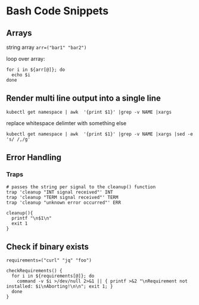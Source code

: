 # Bash Code Snippets

## Arrays

string array `arr=("bar1" "bar2")`

loop over array:
```
for i in ${arr[@]}; do
  echo $i
done
```

## Render multi line output into a single line
`kubectl get namespace | awk  '{print $1}' |grep -v NAME |xargs`

replace whitespace delimter with something else

`kubectl get namespace | awk  '{print $1}' |grep -v NAME |xargs |sed -e 's/ /,/g'`

## Error Handling
### Traps
```
# passes the string per signal to the cleanup() function
trap 'cleanup "INT signal received"' INT
trap 'cleanup "TERM signal received"' TERM
trap 'cleanup "unknown error occurred"' ERR
```

```
cleanup(){
  printf "\n$1\n"
  exit 1
}
```

## Check if binary exists
`requirements=("curl" "jq" "foo")`

```
checkRequirements() {
  for i in ${requirements[@]}; do
    command -v $i >/dev/null 2>&1 || { printf >&2 "\nRequirement not installed: $i\nAborting!\n\n"; exit 1; }
  done
}
```
